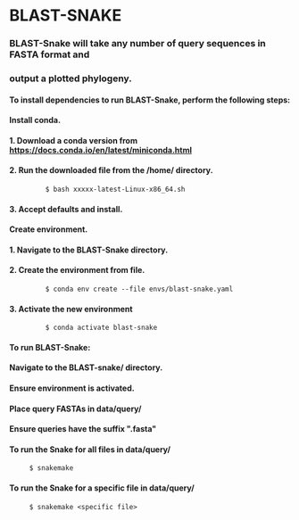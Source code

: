   # BLAST-SNAKE 

### BLAST-Snake will take any number of query sequences in FASTA format and
###  output a plotted phylogeny.

#### To install dependencies to run BLAST-Snake, perform the following steps:

#### Install conda.
 #### 1. Download a conda version from https://docs.conda.io/en/latest/miniconda.html
 #### 2. Run the downloaded file from the /home/ directory.
             $ bash xxxxx-latest-Linux-x86_64.sh
 #### 3. Accept defaults and install.

#### Create environment.
  #### 1. Navigate to the BLAST-Snake directory.
  #### 2. Create the environment from file.
             $ conda env create --file envs/blast-snake.yaml
  #### 3. Activate the new environment
             $ conda activate blast-snake


#### To run BLAST-Snake:

  #### Navigate to the BLAST-snake/ directory.
  #### Ensure environment is activated.
  #### Place query FASTAs in data/query/
  #### Ensure queries have the suffix ".fasta"

  #### To run the Snake for all files in data/query/
	     $ snakemake

  #### To run the Snake for a specific file in data/query/
	     $ snakemake <specific file>
